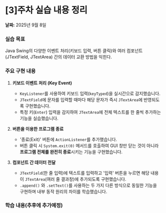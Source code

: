 # [3]주차 실습 내용 정리

**날짜:** 2025년 9월 8일

### 실습 목표
Java Swing의 다양한 이벤트 처리(키보드 입력, 버튼 클릭)와 여러 컴포넌트(JTextField, JTextArea) 간의 데이터 교환 방법을 익힌다.

### 주요 구현 내용
1.  **키보드 이벤트 처리 (Key Event)**
    * `KeyListener`를 사용하여 키보드 입력(`keyTyped`)을 실시간으로 감지했습니다.
    * `JTextField`에 문자를 입력할 때마다 해당 문자가 즉시 `JTextArea`에 반영되도록 구현했습니다.
    * 특정 키(`Enter`) 입력을 감지하여 `JTextArea`에 전체 텍스트를 한 줄씩 추가하는 기능을 실습했습니다.

2.  **버튼을 이용한 프로그램 종료**
    * '종료(Exit)' 버튼에 `ActionListener`를 추가했습니다.
    * 버튼 클릭 시 `System.exit(0)` 메서드를 호출하여 GUI 창만 닫는 것이 아니라 **프로그램 전체를 완전히 종료**시키는 기능을 구현했습니다.

3.  **컴포넌트 간 데이터 전달**
    * `JTextField`(한 줄 입력)에 텍스트를 입력하고 '입력' 버튼을 누르면 해당 내용이 `JTextArea`(여러 줄 결과창)에 추가되도록 구현했습니다.
    * `.append()` 와 `.setText()`를 사용하는 두 가지 다른 방식으로 동일한 기능을 구현하며 내부 동작 원리의 차이를 학습했습니다.

### 학습 내용(추후에 추가예정)
